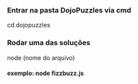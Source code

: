 ### Entrar na pasta DojoPuzzles via cmd
cd dojopuzzles
### Rodar uma das soluções
node (nome do arquivo) 
#### exemplo: node fizzbuzz.js